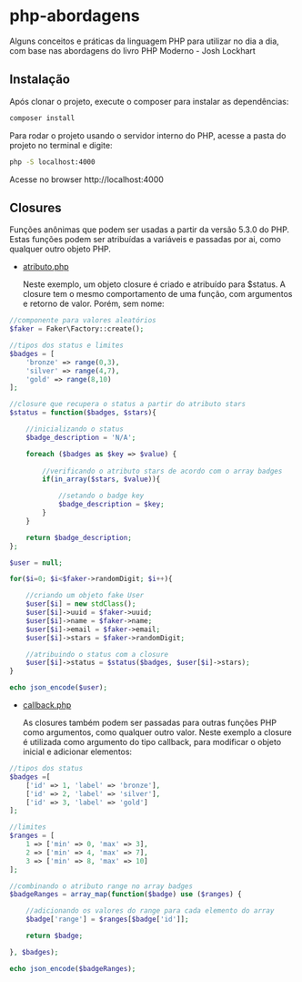 # php-abordagens

Alguns conceitos e práticas da linguagem PHP para utilizar no dia a dia, com base nas abordagens do livro PHP Moderno - Josh Lockhart

## Instalação

Após clonar o projeto, execute o composer para instalar as dependências:

```bash
composer install
```

Para rodar o projeto usando o servidor interno do PHP, acesse a pasta do projeto no terminal e digite:

```bash
php -S localhost:4000
```
Acesse no browser http://localhost:4000

## Closures

Funções anônimas que podem ser usadas a partir da versão 5.3.0 do PHP. Estas funções podem ser atribuídas a variáveis e passadas por ai, como qualquer outro objeto PHP.

- [atributo.php](https://github.com/leandrocfe/php-abordagens/blob/master/app/exemplos/closures/atributo.php)

    Neste exemplo, um objeto closure é criado e atribuído para $status. A closure tem o mesmo comportamento de uma função, com argumentos e retorno de valor. Porém, sem nome:

```php
//componente para valores aleatórios
$faker = Faker\Factory::create();

//tipos dos status e limites
$badges = [
    'bronze' => range(0,3),
    'silver' => range(4,7),
    'gold' => range(8,10)
];

//closure que recupera o status a partir do atributo stars
$status = function($badges, $stars){

    //inicializando o status
    $badge_description = 'N/A';

    foreach ($badges as $key => $value) {
        
        //verificando o atributo stars de acordo com o array badges
        if(in_array($stars, $value)){

            //setando o badge key
            $badge_description = $key;
        }
    }

    return $badge_description;
};

$user = null;

for($i=0; $i<$faker->randomDigit; $i++){

    //criando um objeto fake User
    $user[$i] = new stdClass();
    $user[$i]->uuid = $faker->uuid;
    $user[$i]->name = $faker->name;
    $user[$i]->email = $faker->email;
    $user[$i]->stars = $faker->randomDigit;

    //atribuindo o status com a closure
    $user[$i]->status = $status($badges, $user[$i]->stars);
}

echo json_encode($user);
```

- [callback.php](https://github.com/leandrocfe/php-abordagens/blob/master/app/exemplos/closures/callback.php)

    As closures também podem ser passadas para outras funções PHP como argumentos, como qualquer outro valor. Neste exemplo a closure é utilizada como argumento do tipo callback, para modificar o objeto inicial e adicionar elementos:

```php
//tipos dos status
$badges =[
    ['id' => 1, 'label' => 'bronze'],
    ['id' => 2, 'label' => 'silver'],
    ['id' => 3, 'label' => 'gold']
];

//limites
$ranges = [
    1 => ['min' => 0, 'max' => 3],
    2 => ['min' => 4, 'max' => 7],
    3 => ['min' => 8, 'max' => 10]
];

//combinando o atributo range no array badges
$badgeRanges = array_map(function($badge) use ($ranges) {

    //adicionando os valores do range para cada elemento do array
    $badge['range'] = $ranges[$badge['id']];

    return $badge;

}, $badges);

echo json_encode($badgeRanges);    
```